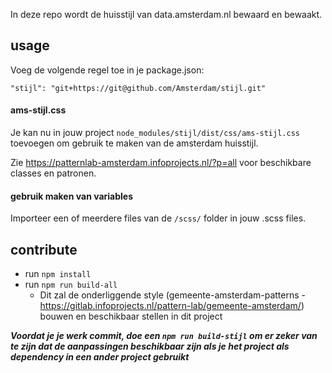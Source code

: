 In deze repo wordt de huisstijl van data.amsterdam.nl bewaard en bewaakt.

## usage
Voeg de volgende regel toe in je package.json:

`"stijl": "git+https://git@github.com/Amsterdam/stijl.git"`

#### ams-stijl.css
Je kan nu in jouw project `node_modules/stijl/dist/css/ams-stijl.css` toevoegen om gebruik
te maken van de amsterdam huisstijl.

Zie https://patternlab-amsterdam.infoprojects.nl/?p=all voor beschikbare classes en patronen.

#### gebruik maken van variables
Importeer een of meerdere files van de `/scss/` folder in jouw .scss files.


## contribute
* run `npm install`
* run `npm run build-all`
    * Dit zal de onderliggende style (gemeente-amsterdam-patterns - https://gitlab.infoprojects.nl/pattern-lab/gemeente-amsterdam/) 
    bouwen en beschikbaar stellen in dit project  

***Voordat je je werk commit, doe een `npm run build-stijl` om er zeker 
van te zijn dat de aanpassingen beschikbaar zijn als je het project als 
dependency in een ander project gebruikt***   
